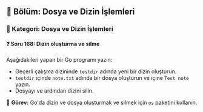 ## 📘 Bölüm: Dosya ve Dizin İşlemleri  
### 🔹 Kategori: Dosya ve Dizin İşlemleri  
#### ❓ Soru 168: Dizin oluşturma ve silme

Aşağıdakileri yapan bir Go programı yazın:

- Geçerli çalışma dizininde `testdir` adında yeni bir dizin oluşturun.
- `testdir` içinde `note.txt` adında bir dosya oluşturun ve içine `Test note` yazın.
- Dosyayı ve ardından dizini silin.

🔧 **Görev:** Go'da dizin ve dosya oluşturmak ve silmek için `os` paketini kullanın.
